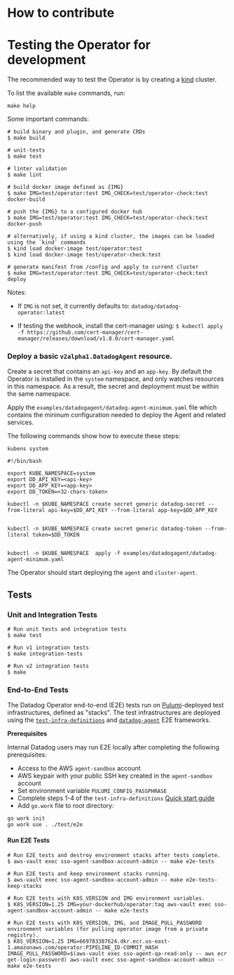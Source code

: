 # How to contribute

# Testing the Operator for development

The recommended way to test the Operator is by creating a [kind](https://kind.sigs.k8s.io/) cluster.

To list the available `make` commands, run:

```shell
make help
```

Some important commands:

```shell
# build binary and plugin, and generate CRDs
$ make build

# unit-tests
$ make test

# linter validation
$ make lint

# build docker image defined as {IMG}
$ make IMG=test/operator:test IMG_CHECK=test/operator-check:test docker-build

# push the {IMG} to a configured docker hub
$ make IMG=test/operator:test IMG_CHECK=test/operator-check:test docker-push

# alternatively, if using a kind cluster, the images can be loaded using the `kind` commands
$ kind load docker-image test/operator:test
$ kind load docker-image test/operator-check:test

# generate manifest from /config and apply to current cluster
$ make IMG=test/operator:test IMG_CHECK=test/operator-check:test deploy
```

Notes: 
- If `IMG` is not set, it currently defaults to: `datadog/datadog-operator:latest`

- If testing the webhook, install the cert-manager using:
`$ kubectl apply -f https://github.com/cert-manager/cert-manager/releases/download/v1.8.0/cert-manager.yaml`


### Deploy a basic `v2alpha1.DatadogAgent` resource.

Create a secret that contains an `api-key` and an `app-key`. By default the Operator is installed in the
`system` namespace, and only watches resources in this namespace. As a result, the secret and deployment must be within the same namespace.

Apply the `examples/datadogagent/datadog-agent-minimum.yaml` file which contains the mininum configuration needed to deploy the Agent and related services.

The following commands show how to execute these steps:

```console
kubens system
```

```console
#!/bin/bash

export KUBE_NAMESPACE=system
export DD_API_KEY=<api-key>
export DD_APP_KEY=<app-key>
export DD_TOKEN=<32-chars-token>

kubectl -n $KUBE_NAMESPACE create secret generic datadog-secret --from-literal api-key=$DD_API_KEY --from-literal app-key=$DD_APP_KEY


kubectl -n $KUBE_NAMESPACE create secret generic datadog-token --from-literal token=$DD_TOKEN


kubectl -n $KUBE_NAMESPACE  apply -f examples/datadogagent/datadog-agent-minimum.yaml
```


The Operator should start deploying the `agent` and `cluster-agent`.


## Tests

### Unit and Integration Tests

```shell
# Run unit tests and integration tests
$ make test

# Run v1 integration tests
$ make integration-tests

# Run v2 integration tests
$ make 
```

### End-to-End Tests

The Datadog Operator end-to-end (E2E) tests run on [Pulumi][pulumi]-deployed test infrastructures, defined as "stacks". The test infrastructures are deployed using the [`test-infra-definitions`][test-infra-repo] and [`datadog-agent`][agent-e2e-source] E2E frameworks.

**Prerequisites**

Internal Datadog users may run E2E locally after completing the following prerequisites:

* Access to the AWS `agent-sandbox` account
* AWS keypair with your public SSH key created in the `agent-sandbox` account
* Set environment variable `PULUMI_CONFIG_PASSPHRASE`
* Complete steps 1-4 of the `test-infra-definitions` [Quick start guide][test-infra-quickstart]
* Add `go.work` file to root directory:

```shell
go work init
go work use . ./test/e2e
```

#### Run E2E Tests

```shell
# Run E2E tests and destroy environment stacks after tests complete.
$ aws-vault exec sso-agent-sandbox-account-admin -- make e2e-tests

# Run E2E tests and keep environment stacks running.
$ aws-vault exec sso-agent-sandbox-account-admin -- make e2e-tests-keep-stacks

# Run E2E tests with K8S_VERSION and IMG environment variables.
$ K8S_VERSION=1.25 IMG=your-dockerhub/operator:tag aws-vault exec sso-agent-sandbox-account-admin -- make e2e-tests

# Run E2E tests with K8S_VERSION, IMG, and IMAGE_PULL_PASSWORD environment variables (for pulling operator image from a private registry).
$ K8S_VERSION=1.25 IMG=669783387624.dkr.ecr.us-east-1.amazonaws.com/operator:PIPELINE_ID-COMMIT_HASH IMAGE_PULL_PASSWORD=$(aws-vault exec sso-agent-qa-read-only -- aws ecr get-login-password) aws-vault exec sso-agent-sandbox-account-admin -- make e2e-tests
```


[pulumi]:https://www.pulumi.com/
[test-infra-repo]:https://github.com/DataDog/test-infra-definitions
[agent-e2e-source]:https://github.com/DataDog/datadog-agent/tree/main/test/new-e2e
[test-infra-quickstart]:https://github.com/DataDog/test-infra-definitions#quick-start-guide